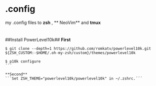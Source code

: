 # .config
my .config files to **zsh** , ** NeoVim** and **tmux**
#


##Install PowerLevel10k##
**First**
```
$ git clone --depth=1 https://github.com/romkatv/powerlevel10k.git ${ZSH_CUSTOM:-$HOME/.oh-my-zsh/custom}/themes/powerlevel10k

$ p10k configure
´´´

**Second**
```Set ZSH_THEME="powerlevel10k/powerlevel10k" in ~/.zshrc.´´´

